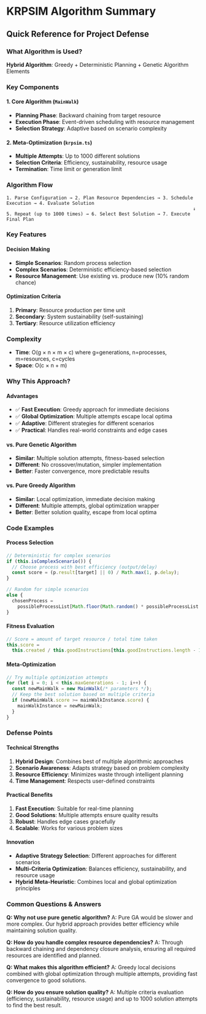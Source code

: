 # KRPSIM Algorithm Summary

## Quick Reference for Project Defense

### What Algorithm is Used?

**Hybrid Algorithm**: Greedy + Deterministic Planning + Genetic Algorithm Elements

### Key Components

#### 1. Core Algorithm (`MainWalk`)

- **Planning Phase**: Backward chaining from target resource
- **Execution Phase**: Event-driven scheduling with resource management
- **Selection Strategy**: Adaptive based on scenario complexity

#### 2. Meta-Optimization (`krpsim.ts`)

- **Multiple Attempts**: Up to 1000 different solutions
- **Selection Criteria**: Efficiency, sustainability, resource usage
- **Termination**: Time limit or generation limit

### Algorithm Flow

```
1. Parse Configuration → 2. Plan Resource Dependencies → 3. Schedule Execution → 4. Evaluate Solution
                                                                    ↓
5. Repeat (up to 1000 times) → 6. Select Best Solution → 7. Execute Final Plan
```

### Key Features

#### Decision Making

- **Simple Scenarios**: Random process selection
- **Complex Scenarios**: Deterministic efficiency-based selection
- **Resource Management**: Use existing vs. produce new (10% random chance)

#### Optimization Criteria

1. **Primary**: Resource production per time unit
2. **Secondary**: System sustainability (self-sustaining)
3. **Tertiary**: Resource utilization efficiency

### Complexity

- **Time**: O(g × n × m × c) where g=generations, n=processes, m=resources, c=cycles
- **Space**: O(c × n + m)

### Why This Approach?

#### Advantages

- ✅ **Fast Execution**: Greedy approach for immediate decisions
- ✅ **Global Optimization**: Multiple attempts escape local optima
- ✅ **Adaptive**: Different strategies for different scenarios
- ✅ **Practical**: Handles real-world constraints and edge cases

#### vs. Pure Genetic Algorithm

- **Similar**: Multiple solution attempts, fitness-based selection
- **Different**: No crossover/mutation, simpler implementation
- **Better**: Faster convergence, more predictable results

#### vs. Pure Greedy Algorithm

- **Similar**: Local optimization, immediate decision making
- **Different**: Multiple attempts, global optimization wrapper
- **Better**: Better solution quality, escape from local optima

### Code Examples

#### Process Selection

```typescript
// Deterministic for complex scenarios
if (this.isComplexScenario()) {
  // Choose process with best efficiency (output/delay)
  const score = (p.result[target] || 0) / Math.max(1, p.delay);
}

// Random for simple scenarios
else {
  chosenProcess =
    possibleProcessList[Math.floor(Math.random() * possibleProcessList.length)];
}
```

#### Fitness Evaluation

```typescript
// Score = amount of target resource / total time taken
this.score =
  this.created / this.goodInstructions[this.goodInstructions.length - 1].cycle;
```

#### Meta-Optimization

```typescript
// Try multiple optimization attempts
for (let i = 0; i < this.maxGenerations - 1; i++) {
  const newMainWalk = new MainWalk(/* parameters */);
  // Keep the best solution based on multiple criteria
  if (newMainWalk.score >= mainWalkInstance.score) {
    mainWalkInstance = newMainWalk;
  }
}
```

### Defense Points

#### Technical Strengths

1. **Hybrid Design**: Combines best of multiple algorithmic approaches
2. **Scenario Awareness**: Adapts strategy based on problem complexity
3. **Resource Efficiency**: Minimizes waste through intelligent planning
4. **Time Management**: Respects user-defined constraints

#### Practical Benefits

1. **Fast Execution**: Suitable for real-time planning
2. **Good Solutions**: Multiple attempts ensure quality results
3. **Robust**: Handles edge cases gracefully
4. **Scalable**: Works for various problem sizes

#### Innovation

- **Adaptive Strategy Selection**: Different approaches for different scenarios
- **Multi-Criteria Optimization**: Balances efficiency, sustainability, and resource usage
- **Hybrid Meta-Heuristic**: Combines local and global optimization principles

### Common Questions & Answers

**Q: Why not use pure genetic algorithm?**
A: Pure GA would be slower and more complex. Our hybrid approach provides better efficiency while maintaining solution quality.

**Q: How do you handle complex resource dependencies?**
A: Through backward chaining and dependency closure analysis, ensuring all required resources are identified and planned.

**Q: What makes this algorithm efficient?**
A: Greedy local decisions combined with global optimization through multiple attempts, providing fast convergence to good solutions.

**Q: How do you ensure solution quality?**
A: Multiple criteria evaluation (efficiency, sustainability, resource usage) and up to 1000 solution attempts to find the best result.
